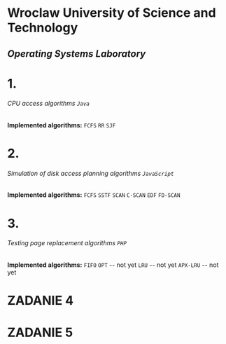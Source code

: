 # Wroclaw University of Science and Technology
## *Operating Systems Laboratory*

# **1.**
###### CPU access algorithms `Java`
**Implemented algorithms:**
`FCFS`
`RR`
`SJF`
# **2.**
###### Simulation of disk access planning algorithms `JavaScript`
**Implemented algorithms:**
`FCFS`
`SSTF`
`SCAN`
`C-SCAN`
`EDF`
`FD-SCAN`
# **3.**
###### Testing page replacement algorithms `PHP`
**Implemented algorithms:**
`FIFO`
`OPT` -- not yet
`LRU` -- not yet
`APX-LRU` -- not yet
# **ZADANIE 4**
# **ZADANIE 5**
